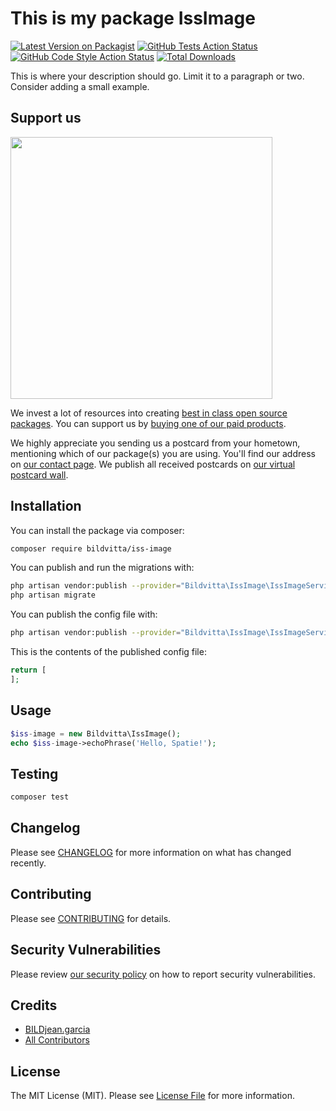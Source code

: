 # This is my package IssImage

[![Latest Version on Packagist](https://img.shields.io/packagist/v/bildvitta/iss-image.svg?style=flat-square)](https://packagist.org/packages/bildvitta/iss-image)
[![GitHub Tests Action Status](https://img.shields.io/github/workflow/status/bildvitta/iss-image/run-tests?label=tests)](https://github.com/bildvitta/iss-image/actions?query=workflow%3Arun-tests+branch%3Amaster)
[![GitHub Code Style Action Status](https://img.shields.io/github/workflow/status/bildvitta/iss-image/Check%20&%20fix%20styling?label=code%20style)](https://github.com/bildvitta/iss-image/actions?query=workflow%3A"Check+%26+fix+styling"+branch%3Amaster)
[![Total Downloads](https://img.shields.io/packagist/dt/bildvitta/iss-image.svg?style=flat-square)](https://packagist.org/packages/bildvitta/iss-image)

This is where your description should go. Limit it to a paragraph or two. Consider adding a small example.

## Support us

[<img src="https://github-ads.s3.eu-central-1.amazonaws.com/iss-image.jpg?t=1" width="419px" />](https://spatie.be/github-ad-click/iss-image)

We invest a lot of resources into creating [best in class open source packages](https://spatie.be/open-source). You can support us by [buying one of our paid products](https://spatie.be/open-source/support-us).

We highly appreciate you sending us a postcard from your hometown, mentioning which of our package(s) you are using. You'll find our address on [our contact page](https://spatie.be/about-us). We publish all received postcards on [our virtual postcard wall](https://spatie.be/open-source/postcards).

## Installation

You can install the package via composer:

```bash
composer require bildvitta/iss-image
```

You can publish and run the migrations with:

```bash
php artisan vendor:publish --provider="Bildvitta\IssImage\IssImageServiceProvider" --tag="iss-image-migrations"
php artisan migrate
```

You can publish the config file with:
```bash
php artisan vendor:publish --provider="Bildvitta\IssImage\IssImageServiceProvider" --tag="iss-image-config"
```

This is the contents of the published config file:

```php
return [
];
```

## Usage

```php
$iss-image = new Bildvitta\IssImage();
echo $iss-image->echoPhrase('Hello, Spatie!');
```

## Testing

```bash
composer test
```

## Changelog

Please see [CHANGELOG](CHANGELOG.md) for more information on what has changed recently.

## Contributing

Please see [CONTRIBUTING](.github/CONTRIBUTING.md) for details.

## Security Vulnerabilities

Please review [our security policy](../../security/policy) on how to report security vulnerabilities.

## Credits

- [BILDjean.garcia](https://github.com/SOSTheBlack)
- [All Contributors](../../contributors)

## License

The MIT License (MIT). Please see [License File](LICENSE.md) for more information.
